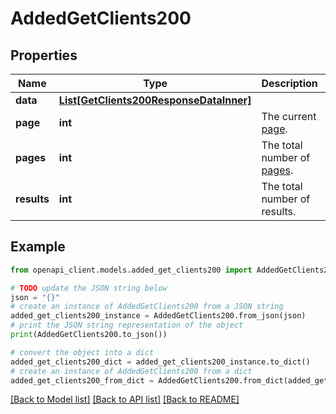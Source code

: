 # AddedGetClients200


## Properties

Name | Type | Description | Notes
------------ | ------------- | ------------- | -------------
**data** | [**List[GetClients200ResponseDataInner]**](GetClients200ResponseDataInner.md) |  | [optional] 
**page** | **int** | The current [page](https://techdocs.akamai.com/linode-api/reference/pagination). | [optional] [readonly] 
**pages** | **int** | The total number of [pages](https://techdocs.akamai.com/linode-api/reference/pagination). | [optional] [readonly] 
**results** | **int** | The total number of results. | [optional] [readonly] 

## Example

```python
from openapi_client.models.added_get_clients200 import AddedGetClients200

# TODO update the JSON string below
json = "{}"
# create an instance of AddedGetClients200 from a JSON string
added_get_clients200_instance = AddedGetClients200.from_json(json)
# print the JSON string representation of the object
print(AddedGetClients200.to_json())

# convert the object into a dict
added_get_clients200_dict = added_get_clients200_instance.to_dict()
# create an instance of AddedGetClients200 from a dict
added_get_clients200_from_dict = AddedGetClients200.from_dict(added_get_clients200_dict)
```
[[Back to Model list]](../README.md#documentation-for-models) [[Back to API list]](../README.md#documentation-for-api-endpoints) [[Back to README]](../README.md)



